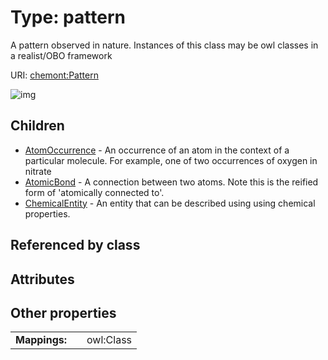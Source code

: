 
# Type: pattern


A pattern observed in nature. Instances of this class may be owl classes in a realist/OBO framework

URI: [chemont:Pattern](https://w3id.org/chemont/Pattern)


![img](http://yuml.me/diagram/nofunky;dir:TB/class/[Pattern]^-[ChemicalEntity],[Pattern]^-[AtomicBond],[Pattern]^-[AtomOccurrence],[ChemicalEntity],[AtomicBond],[AtomOccurrence])

## Children

 * [AtomOccurrence](AtomOccurrence.md) - An occurrence of an atom in the context of a particular molecule. For example, one of two occurrences of oxygen in nitrate
 * [AtomicBond](AtomicBond.md) - A connection between two atoms. Note this is the reified form of 'atomically connected to'. 
 * [ChemicalEntity](ChemicalEntity.md) - An entity that can be described using using chemical properties.

## Referenced by class


## Attributes


## Other properties

|  |  |  |
| --- | --- | --- |
| **Mappings:** | | owl:Class |


